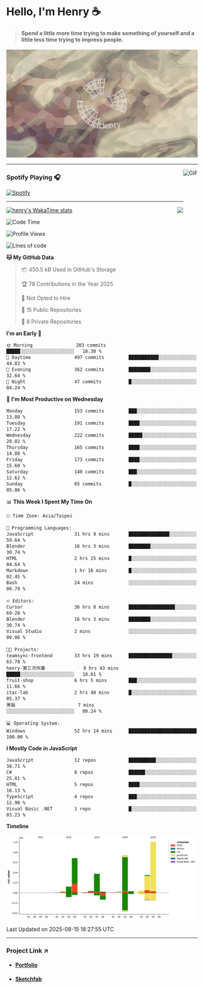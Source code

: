 # Hello, I'm Henry :coffee:

> #### Spend a little more time trying to make something of yourself and a little less time trying to impress people.
 
![](./images/cover.jpg)

---

<img align="right" alt="GIF" height="170px" src="https://media.giphy.com/media/J5B1Y8QZnzXXbLQIBu/giphy.gif" />

### Spotify Playing 🎧

[![Spotify](https://spotify-recently-played-beta.vercel.app/api/spotify)](https://open.spotify.com/user/31uznrpamxhroyd2bt7xchxgnhce)

---

<img align="right" src="https://github-readme-stats.vercel.app/api/top-langs/?username=henry5720&theme=tokyonight&hide_title=false" />

[![henry's WakaTime stats](https://github-readme-stats.vercel.app/api/wakatime?username=@henry5720&layout=compact)](https://github.com/anuraghazra/github-readme-stats)

<!--START_SECTION:waka-->
![Code Time](http://img.shields.io/badge/Code%20Time-262%20hrs%209%20mins-blue)

![Profile Views](http://img.shields.io/badge/Profile%20Views-6-blue)

![Lines of code](https://img.shields.io/badge/From%20Hello%20World%20I%27ve%20Written-4.3%20million%20lines%20of%20code-blue)

**🐱 My GitHub Data** 

> 📦 450.5 kB Used in GitHub's Storage 
 > 
> 🏆 78 Contributions in the Year 2025
 > 
> 🚫 Not Opted to Hire
 > 
> 📜 15 Public Repositories 
 > 
> 🔑 8 Private Repositories 
 > 
**I'm an Early 🐤** 

```text
🌞 Morning                203 commits         █████░░░░░░░░░░░░░░░░░░░░   18.30 % 
🌆 Daytime                497 commits         ███████████░░░░░░░░░░░░░░   44.82 % 
🌃 Evening                362 commits         ████████░░░░░░░░░░░░░░░░░   32.64 % 
🌙 Night                  47 commits          █░░░░░░░░░░░░░░░░░░░░░░░░   04.24 % 
```
📅 **I'm Most Productive on Wednesday** 

```text
Monday                   153 commits         ███░░░░░░░░░░░░░░░░░░░░░░   13.80 % 
Tuesday                  191 commits         ████░░░░░░░░░░░░░░░░░░░░░   17.22 % 
Wednesday                222 commits         █████░░░░░░░░░░░░░░░░░░░░   20.02 % 
Thursday                 165 commits         ████░░░░░░░░░░░░░░░░░░░░░   14.88 % 
Friday                   173 commits         ████░░░░░░░░░░░░░░░░░░░░░   15.60 % 
Saturday                 140 commits         ███░░░░░░░░░░░░░░░░░░░░░░   12.62 % 
Sunday                   65 commits          █░░░░░░░░░░░░░░░░░░░░░░░░   05.86 % 
```


📊 **This Week I Spent My Time On** 

```text
🕑︎ Time Zone: Asia/Taipei

💬 Programming Languages: 
JavaScript               31 hrs 9 mins       ███████████████░░░░░░░░░░   59.64 % 
Blender                  16 hrs 3 mins       ████████░░░░░░░░░░░░░░░░░   30.74 % 
HTML                     2 hrs 25 mins       █░░░░░░░░░░░░░░░░░░░░░░░░   04.64 % 
Markdown                 1 hr 16 mins        █░░░░░░░░░░░░░░░░░░░░░░░░   02.45 % 
Bash                     24 mins             ░░░░░░░░░░░░░░░░░░░░░░░░░   00.79 % 

🔥 Editors: 
Cursor                   36 hrs 8 mins       █████████████████░░░░░░░░   69.20 % 
Blender                  16 hrs 3 mins       ████████░░░░░░░░░░░░░░░░░   30.74 % 
Visual Studio            2 mins              ░░░░░░░░░░░░░░░░░░░░░░░░░   00.06 % 

🐱‍💻 Projects: 
teamsync-frontend        33 hrs 19 mins      ████████████████░░░░░░░░░   63.78 % 
henry-第三次作業              9 hrs 43 mins       █████░░░░░░░░░░░░░░░░░░░░   18.61 % 
fruit-shop               6 hrs 5 mins        ███░░░░░░░░░░░░░░░░░░░░░░   11.66 % 
itac-lab                 2 hrs 48 mins       █░░░░░░░░░░░░░░░░░░░░░░░░   05.37 % 
黑板                       7 mins              ░░░░░░░░░░░░░░░░░░░░░░░░░   00.24 % 

💻 Operating System: 
Windows                  52 hrs 14 mins      █████████████████████████   100.00 % 
```

**I Mostly Code in JavaScript** 

```text
JavaScript               12 repos            ██████████░░░░░░░░░░░░░░░   38.71 % 
C#                       8 repos             ██████░░░░░░░░░░░░░░░░░░░   25.81 % 
HTML                     5 repos             ████░░░░░░░░░░░░░░░░░░░░░   16.13 % 
TypeScript               4 repos             ███░░░░░░░░░░░░░░░░░░░░░░   12.90 % 
Visual Basic .NET        1 repo              █░░░░░░░░░░░░░░░░░░░░░░░░   03.23 % 
```



**Timeline**

![Lines of Code chart](https://raw.githubusercontent.com/henry5720/henry5720/main/assets/bar_graph.png)


 Last Updated on 2025-08-15 18:27:55 UTC
<!--END_SECTION:waka-->

---

### Project Link ↗️

- #### [Portfolio](https://drive.google.com/file/d/1kb96bzn4Bhdb4pImsUvKz9Oi9cx455D2/view?usp=drivesdk)
- #### [Sketchfab](https://sketchfab.com/henry4294967296/models)


